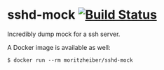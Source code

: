 # sshd-mock [![Build Status](https://travis-ci.org/moritzheiber/sshd-mock.svg?branch=master)](https://travis-ci.org/moritzheiber/sshd-mock)

Incredibly dump mock for a ssh server.

A Docker image is available as well:

```
$ docker run --rm moritzheiber/sshd-mock
```
